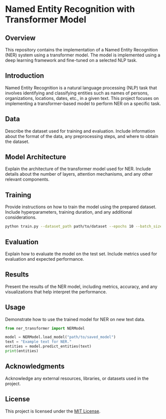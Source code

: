 
# Named Entity Recognition with Transformer Model

## Overview

This repository contains the implementation of a Named Entity Recognition (NER) system using a transformer model. The model is implemented using a deep learning framework and fine-tuned on a selected NLP task.

## Introduction

Named Entity Recognition is a natural language processing (NLP) task that involves identifying and classifying entities such as names of persons, organizations, locations, dates, etc., in a given text. This project focuses on implementing a transformer-based model to perform NER on a specific task.



## Data

Describe the dataset used for training and evaluation. Include information about the format of the data, any preprocessing steps, and where to obtain the dataset.

## Model Architecture

Explain the architecture of the transformer model used for NER. Include details about the number of layers, attention mechanisms, and any other relevant components.

## Training

Provide instructions on how to train the model using the prepared dataset. Include hyperparameters, training duration, and any additional considerations.

```bash
python train.py --dataset_path path/to/dataset --epochs 10 --batch_size 32
```

## Evaluation

Explain how to evaluate the model on the test set. Include metrics used for evaluation and expected performance.



## Results

Present the results of the NER model, including metrics, accuracy, and any visualizations that help interpret the performance.

## Usage

Demonstrate how to use the trained model for NER on new text data.

```python
from ner_transformer import NERModel

model = NERModel.load_model("path/to/saved_model")
text = "Example text for NER."
entities = model.predict_entities(text)
print(entities)
```

## Acknowledgments

Acknowledge any external resources, libraries, or datasets used in the project.

## License

This project is licensed under the [MIT License](LICENSE).

